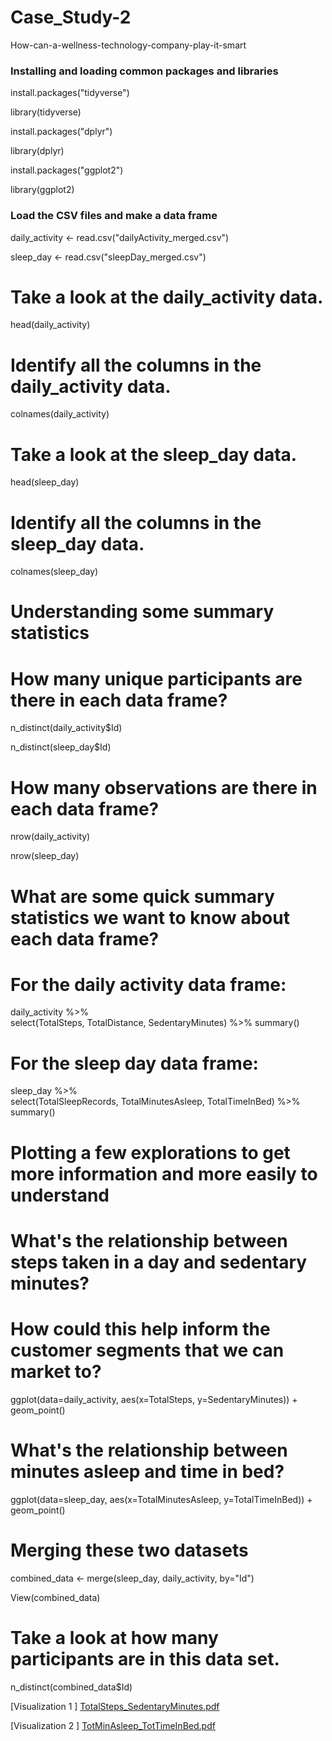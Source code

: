 # Case_Study-2
How-can-a-wellness-technology-company-play-it-smart


### Installing and loading common packages and libraries ###

install.packages("tidyverse")

library(tidyverse)

install.packages("dplyr")

library(dplyr)

install.packages("ggplot2")

library(ggplot2)


### Load the CSV files and make a data frame ###


daily_activity <- read.csv("dailyActivity_merged.csv")

sleep_day <- read.csv("sleepDay_merged.csv")

# Take a look at the daily_activity data.
head(daily_activity)

# Identify all the columns in the daily_activity data.
colnames(daily_activity)

# Take a look at the sleep_day data.
head(sleep_day)

# Identify all the columns in the sleep_day data.
colnames(sleep_day)


# Understanding some summary statistics #


# How many unique participants are there in each data frame? 
n_distinct(daily_activity$Id)

n_distinct(sleep_day$Id)

# How many observations are there in each data frame?
nrow(daily_activity)

nrow(sleep_day)

# What are some quick summary statistics we want to know about each data frame?

# For the daily activity data frame:
daily_activity %>%  
  select(TotalSteps,
         TotalDistance,
         SedentaryMinutes) %>%
  summary()

# For the sleep day data frame:

sleep_day %>%  
  select(TotalSleepRecords,
         TotalMinutesAsleep,
         TotalTimeInBed) %>%
  summary()


# Plotting a few explorations to get more information and more easily to understand #


# What's the relationship between steps taken in a day and sedentary minutes? 
# How could this help inform the customer segments that we can market to? 

ggplot(data=daily_activity, aes(x=TotalSteps, y=SedentaryMinutes)) + geom_point()

# What's the relationship between minutes asleep and time in bed? 

ggplot(data=sleep_day, aes(x=TotalMinutesAsleep, y=TotalTimeInBed)) + geom_point()

# Merging these two datasets #

combined_data <- merge(sleep_day, daily_activity, by="Id")

View(combined_data)

# Take a look at how many participants are in this data set.
n_distinct(combined_data$Id)



[Visualization 1 ] [TotalSteps_SedentaryMinutes.pdf](https://github.com/user-attachments/files/18893350/TotalSteps_SedentaryMinutes.pdf)

[Visualization 2 ] [TotMinAsleep_TotTimeInBed.pdf](https://github.com/user-attachments/files/18893371/TotMinAsleep_TotTimeInBed.pdf)
